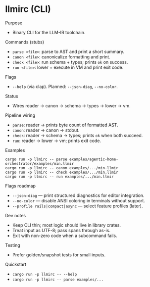 # llmirc (CLI)

Purpose
- Binary CLI for the LLM-IR toolchain.

Commands (stubs)
- `parse <file>`: parse to AST and print a short summary.
- `canon <file>`: canonicalize formatting and print.
- `check <file>`: run schema + types; prints `ok` on success.
- `run <file>`: lower + execute in VM and print exit code.

Flags
- `--help` (via clap). Planned: `--json-diag`, `--no-color`.

Status
- Wires reader → canon → schema → types → lower → vm.

Pipeline wiring
- `parse`: reader → prints byte count of formatted AST.
- `canon`: reader → canon → stdout.
- `check`: reader → schema → types; prints `ok` when both succeed.
- `run`: reader → lower → vm; prints exit code.

Examples
```
cargo run -p llmirc -- parse examples/agentic-home-orchestrator/examples/min.llmir
cargo run -p llmirc -- canon examples/.../min.llmir
cargo run -p llmirc -- check examples/.../min.llmir
cargo run -p llmirc -- run examples/.../min.llmir
```

Flags roadmap
- `--json-diag` — print structured diagnostics for editor integration.
- `--no-color` — disable ANSI coloring in terminals without support.
- `--profile rails|compact|async` — select feature profiles (later).

Dev notes
- Keep CLI thin; most logic should live in library crates.
- Treat input as UTF-8; pass spans through as-is.
- Exit with non-zero code when a subcommand fails.

Testing
- Prefer golden/snapshot tests for small inputs.

Quickstart
- `cargo run -p llmirc -- --help`
- `cargo run -p llmirc -- parse examples/...`
